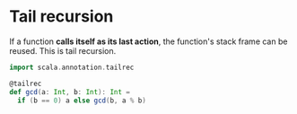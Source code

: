 # Tail recursion

If a function **calls itself as its last action**, the function's stack frame can be reused. This is tail recursion.


```scala
import scala.annotation.tailrec

@tailrec
def gcd(a: Int, b: Int): Int = 
  if (b == 0) a else gcd(b, a % b)
```